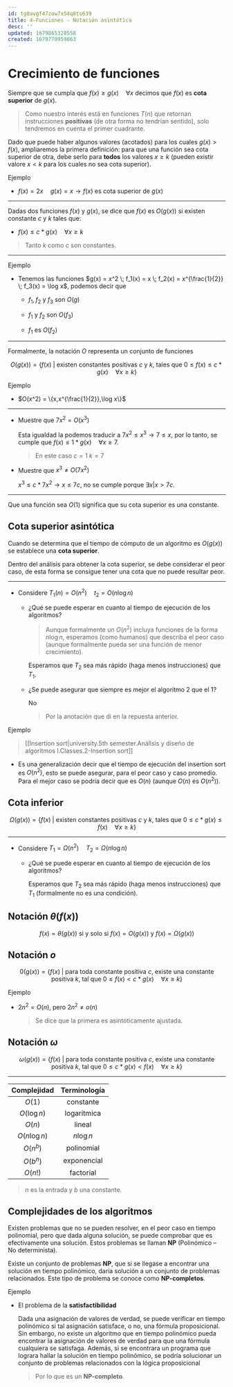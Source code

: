 ```yaml
---
id: tg0avgf47zow7x54q8ts639
title: 4-Funciones - Notación asintótica
desc: ''
updated: 1679865328558
created: 1679770959863
---
```


# Crecimiento de funciones

Siempre que se cumpla que $f(x) \geq g(x) \quad \forall x$ decimos que $f(x)$ es **cota superior** de $g(x)$.

> Como nuestro interés está en funciones $T(n)$ que retornan instrucciones **positivas** (de otra forma no tendrían sentido), solo tendremos en cuenta el primer cuadrante.

Dado que puede haber algunos valores (acotados) para los cuales $g(x) > f(x)$, ampliaremos la primera definición: para que una función sea cota superior de otra, debe serlo para **todos** los valores $x \geq k$ (pueden existir valore $x < k$ para los cuales no sea cota superior).

Ejemplo

- $f(x) = 2x \quad g(x) = x \rightarrow f(x) \text{ es cota superior de } g(x)$

---

Dadas dos funciones $f(x)$ y $g(x)$, se dice que $f(x) \; \text{es} \; O(g(x))$ si existen constante $c$ y $k$ tales que:

- $f(x) \leq c * g(x) \quad \forall x \geq k$

> Tanto $k$ como $c$ son constantes.

---

Ejemplo

- Tenemos las funciones $g(x) = x^2 \; f_1(x) = x \; f_2(x) = x^{\frac{1}{2}} \; f_3(x) = \log x$, podemos decir que

    - $f_1,f_2 \text{ y } f_3 \text{ son } O(g)$

    - $f_1 \text{ y } f_2 \text{ son } O(f_3)$

    - $f_1 \text{ es } O(f_2)$

---

Formalmente, la notación $O$ representa un conjunto de funciones

$$
O(g(x)) = \{f(x) \; | \text{ existen constantes positivas $c$ y $k$, tales que $0 \leq f(x) \leq c * g(x) \quad \forall x \geq k$}\}
$$

Ejemplo

- $O(x^2) = \{x,x^{\frac{1}{2}},\log x\}$

---

- Muestre que $7x^2 = O(x^3)$

    Esta igualdad la podemos traducir a $7x^2 \leq x^3 \rightarrow 7 \leq x$, por lo tanto, se cumple que $f(x) \leq 1 * g(x) \quad \forall x \geq 7$.

    > En este caso $c = 1 \; k = 7$

- Muestre que $x^3 \neq O(7x^2)$

    $x^3 \leq c * 7x^2 \rightarrow x \leq 7c$, no se cumple porque $\exists x | x > 7c$.

---

Que una función sea $O(1)$ significa que su cota superior es una constante.

## Cota superior asintótica

Cuando se determina que el tiempo de cómputo de un algoritmo es $O(g(x))$ se establece una **cota superior**.

Dentro del análisis para obtener la cota superior, se debe considerar el peor caso, de esta forma se consigue tener una cota que no puede resultar peor.

---

- Considere $T_1(n) = O(n^2) \quad t_2 = O(n\log n)$

    - ¿Qué se puede esperar en cuanto al tiempo de ejecución de los algoritmos?

        > Aunque formalmente un $O(n^2)$ incluya funciones de la forma $n\log n$, esperamos (como humanos) que describa el peor caso (aunque formalmente pueda ser una función de menor crecimiento).

        Esperamos que $T_2$ sea más rápido (haga menos instrucciones) que $T_1$.

    - ¿Se puede asegurar que siempre es mejor el algoritmo 2 que el 1?

        No

        > Por la anotación que di en la repuesta anterior.

Ejemplo

> [[Insertion sort|university.5th semester.Análisis y diseño de algoritmos I.Classes.2-Insertion sort]]

- Es una generalización decir que el tiempo de ejecución del insertion sort es $O(n^2)$, esto se puede asegurar, para el peor caso y caso promedio. Para el mejor caso se podría decir que es $O(n)$ (aunque $O(n)$ es $O(n^2)$).

## Cota inferior

$$
\Omega (g(x)) = \{ f(x) \; | \text{ existen constantes positivas $c$ y $k$, tales que $0 \leq c * g(x) \leq f(x) \quad \forall x \geq k$}\}
$$

---

- Considere $T_1 = \Omega (n^2) \quad T_2 = \Omega (n\log n)$

    - ¿Qué se puede esperar en cuanto al tiempo de ejecución de los algoritmos?

        Esperamos que $T_2$ sea más rápido (haga menos instrucciones) que $T_1$ (formalmente no es una condición).

## Notación $\theta(f(x))$

$$
f(x) = \theta(g(x)) \text{ si y solo si } f(x) = O(g(x)) \text{ y } f(x) = \Omega (g(x))
$$

## Notación $o$

$$
0(g(x)) = \{f(x) \; | \text{ para toda constante positiva $c$, existe una constante positiva $k$, tal que $0 \leq f(x) < c * g(x) \quad \forall x \geq k$}\}
$$

Ejemplo

- $2n^2 = O(n)$, pero $2n^2 \neq o(n)$

    > Se dice que la primera es asintóticamente ajustada.

## Notación $\omega$

$$
\omega (g(x)) = \{f(x) \; | \text{ para toda constante positiva $c$, existe una constante positiva $k$, tal que $0 \leq c * g(x) < f(x) \quad \forall x \geq k$}\}
$$

---

| **Complejidad** | **Terminología** |
|:---------------:|:----------------:|
| $O(1)$          | constante        |
| $O(\log n)$     | logarítmica      |
| $O(n)$          | lineal           |
| $O(n\log n)$    | $n \log n$       |
| $O(n^b)$        | polinomial       |
| $O(b^n)$        | exponencial      |
| $O(n!)$         | factorial        |

> $n$ es la entrada y $b$ una constante.

## Complejidades de los algoritmos

Existen problemas que no se pueden resolver, en el peor caso en tiempo polinomial, pero que dada alguna solución, se puede comprobar que es efectivamente una solución. Estos problemas se llaman **NP** (Polinómico – No determinista).

Existe un conjunto de problemas **NP**, que si se llegase a encontrar una solución en tiempo polinómico, daría solución a un conjunto de problemas relacionados. Este tipo de problema se conoce como **NP-completos**.

Ejemplo

- El problema de la **satisfactibilidad**

    Dada una asignación de valores de verdad, se puede verificar en tiempo polinómico si tal asignación satisface, o no, una fórmula proposicional. Sin embargo, no existe un algoritmo que en tiempo polinómico pueda encontrar la asignación de valores de verdad para que una fórmula cualquiera se satisfaga. Además, si se encontrara un programa que lograra hallar la solución en tiempo polinómico, se podría solucionar un conjunto de problemas relacionados con la lógica proposicional

    > Por lo que es un **NP-completo**.